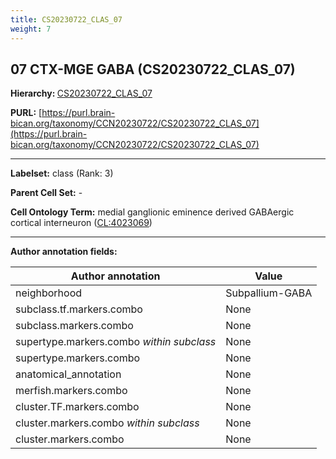 ```yaml
---
title: CS20230722_CLAS_07
weight: 7
---
```

## 07 CTX-MGE GABA (CS20230722_CLAS_07)
<b>Hierarchy: </b>
[CS20230722_CLAS_07](../CS20230722_CLAS_07)

**PURL:** [https://purl.brain-bican.org/taxonomy/CCN20230722/CS20230722_CLAS_07](https://purl.brain-bican.org/taxonomy/CCN20230722/CS20230722_CLAS_07)

---


**Labelset:** class (Rank: 3)

**Parent Cell Set:** -



**Cell Ontology Term:**  medial ganglionic eminence derived GABAergic cortical interneuron ([CL:4023069](https://www.ebi.ac.uk/ols/ontologies/cl/terms?obo_id=CL:4023069)) 

[MARKER GENES.]: #


---

[TRANSFERRED ANNOTATIONS.]: #


[AUTHOR ANNOTATION FIELDS.]: #


**Author annotation fields:**

| Author annotation | Value |
|-------------------|-------|
|neighborhood|Subpallium-GABA|
|subclass.tf.markers.combo|None|
|subclass.markers.combo|None|
|supertype.markers.combo _within subclass_|None|
|supertype.markers.combo|None|
|anatomical_annotation|None|
|merfish.markers.combo|None|
|cluster.TF.markers.combo|None|
|cluster.markers.combo _within subclass_|None|
|cluster.markers.combo|None|
